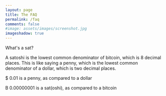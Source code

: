 ```yaml
---
layout: page
title: The FAQ
permalink: /faq
comments: false
#image: assets/images/screenshot.jpg
imageshadow: true
---
```


What's a sat? 

A satoshi is the lowest common denominator of bitcoin, which is 8 decimal places. This is like saying a penny, which is the lowest common denominator of a dollar, which is two decimal places.

 $ 0.01 is a penny, as compared to a dollar

 B 0.00000001 is a sat(oshi), as compared to a bitcoin
